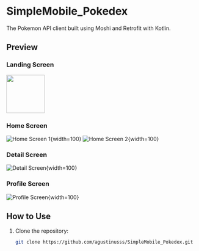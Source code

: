 # SimpleMobile_Pokedex

The Pokemon API client built using Moshi and Retrofit with Kotlin.

## Preview

### Landing Screen
<img src="https://github.com/agustinusss/SimpleMobile_Pokedex/assets/99394349/344b393c-ac9e-48d7-8e0e-44382aab6859" width="100"/>

### Home Screen
![Home Screen 1](https://github.com/agustinusss/SimpleMobile_Pokedex/assets/99394349/94d40284-0cb8-447d-a150-d36098c84617){width=100}
![Home Screen 2](https://github.com/agustinusss/SimpleMobile_Pokedex/assets/99394349/cc54c66c-7330-46e9-8320-be19b2a1b62b){width=100}

### Detail Screen
![Detail Screen](https://github.com/agustinusss/SimpleMobile_Pokedex/assets/99394349/17c07256-e367-4bf4-a7a5-372879718ed9){width=100}

### Profile Screen
![Profile Screen](https://github.com/agustinusss/SimpleMobile_Pokedex/assets/99394349/435ea05f-e0d0-4c3c-834c-43122f3eeff7){width=100}

## How to Use

1. Clone the repository:
   ```bash
   git clone https://github.com/agustinusss/SimpleMobile_Pokedex.git
